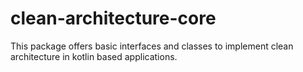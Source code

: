 # clean-architecture-core
This package offers basic interfaces and classes to implement clean architecture in kotlin based applications.
